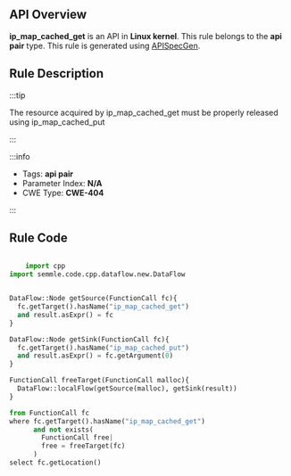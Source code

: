 ---
---


## API Overview
**ip_map_cached_get** is an API in **Linux kernel**. This rule belongs to the **api pair** type. This rule is generated using [APISpecGen](../../tools/APISpecGen).
## Rule Description

:::tip

The resource acquired by ip_map_cached_get must be properly released using ip_map_cached_put

:::

:::info

- Tags: **api pair**
- Parameter Index: **N/A**
- CWE Type: **CWE-404**

:::

## Rule Code
```python

    import cpp
import semmle.code.cpp.dataflow.new.DataFlow


DataFlow::Node getSource(FunctionCall fc){
  fc.getTarget().hasName("ip_map_cached_get")
  and result.asExpr() = fc
}

DataFlow::Node getSink(FunctionCall fc){
  fc.getTarget().hasName("ip_map_cached_put")
  and result.asExpr() = fc.getArgument(0)
}

FunctionCall freeTarget(FunctionCall malloc){
  DataFlow::localFlow(getSource(malloc), getSink(result))
}

from FunctionCall fc
where fc.getTarget().hasName("ip_map_cached_get")
      and not exists(
        FunctionCall free| 
        free = freeTarget(fc)
      )
select fc.getLocation()

    
```